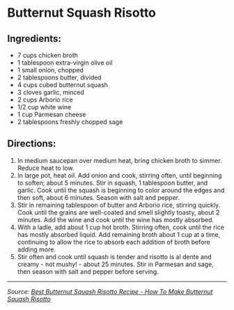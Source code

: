 # Butternut Squash Risotto

## Ingredients:

- 7 cups chicken broth
- 1 tablespoon extra-virgin olive oil
- 1 small onion, chopped
- 2 tablespoons butter, divided
- 4 cups cubed butternut squash
- 3 cloves garlic, minced
- 2 cups Arborio rice
- 1/2 cup white wine
- 1 cup Parmesan cheese
- 2 tablespoons freshly chopped sage

## Directions:

1. In medium saucepan over medium heat, bring chicken broth to simmer. Reduce heat to low.
2. In large pot, heat oil. Add onion and cook, stirring often, until beginning to soften; about 5 minutes. Stir in squash, 1 tablespoon butter, and garlic. Cook until the squash is beginning to color around the edges and then soft, about 6 minutes. Season with salt and pepper.
3. Stir in remaining tablespoon of butter and Arborio rice, stirring quickly. Cook until the grains are well-coated and smell slightly toasty, about 2 minutes. Add the wine and cook until the wine has mostly absorbed.
4. With a ladle, add about 1 cup hot broth. Stirring often, cook until the rice has mostly absorbed liquid. Add remaining broth about 1 cup at a time, continuing to allow the rice to absorb each addition of broth before adding more.
5. Stir often and cook until squash is tender and risotto is al dente and creamy - not mushy! - about 25 minutes. Stir in Parmesan and sage, then season with salt and pepper before serving.

***

*Source: [Best Butternut Squash Risotto Recipe - How To Make Butternut Squash Risotto](https://www.delish.com/cooking/recipe-ideas/recipes/a44148/butternut-squash-risotto-parmesan-recipe/)*